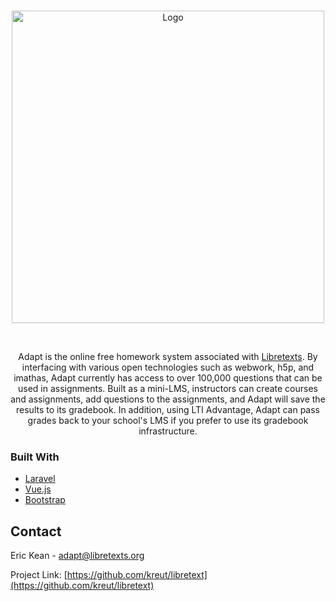 <div id="top"></div>
<!--
*** Thanks for checking out the Best-README-Template. If you have a suggestion
*** that would make this better, please fork the repo and create a pull request
*** or simply open an issue with the tag "enhancement".
*** Don't forget to give the project a star!
*** Thanks again! Now go create something AMAZING! :D
-->





<!-- PROJECT LOGO -->
<br />
<div align="center">
  <p><a href="https://adapt.libretexts.org">
    <img src="https://cdn.libretexts.net/Logos/adapt_full.png" alt="Logo" width="500">
  </a>
      </p>
<p>&nbsp;</p>
  <p align="center">
   Adapt is the online free homework system associated with <a href="https://libretexts.org/">Libretexts</a>. By interfacing with various open technologies such as webwork, h5p, and imathas, Adapt currently has access to over 100,000 questions that can be used in assignments.  Built as a mini-LMS, instructors can create courses and assignments, add questions to the assignments, and Adapt will save the results to its gradebook.  In addition, using LTI Advantage, Adapt can pass grades back to your school's LMS if you prefer to use its gradebook infrastructure.
</div>


### Built With

* [Laravel](https://laravel.com)
* [Vue.js](https://vuejs.org/)
* [Bootstrap](https://getbootstrap.com)


<!-- CONTACT -->
## Contact

Eric Kean -   adapt@libretexts.org

Project Link: [https://github.com/kreut/libretext](https://github.com/kreut/libretext)

